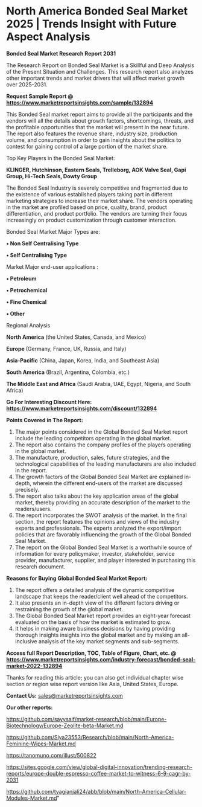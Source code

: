 # North America Bonded Seal Market 2025 | Trends Insight with Future Aspect Analysis

<strong>Bonded Seal Market Research Report 2031</strong>

The Research Report on Bonded Seal Market is a Skillful and Deep Analysis of the Present Situation and Challenges. This research report also analyzes other important trends and market drivers that will affect market growth over 2025-2031.

<strong>Request Sample Report @ <a href=https://www.marketreportsinsights.com/sample/132894>https://www.marketreportsinsights.com/sample/132894</a></strong>

This Bonded Seal market report aims to provide all the participants and the vendors will all the details about growth factors, shortcomings, threats, and the profitable opportunities that the market will present in the near future. The report also features the revenue share, industry size, production volume, and consumption in order to gain insights about the politics to contest for gaining control of a large portion of the market share.

Top Key Players in the Bonded Seal Market:

<strong>KLINGER, Hutchinson, Eastern Seals, Trelleborg, AOK Valve Seal, Gapi Group, Hi-Tech Seals, Dowty Group</strong>

The Bonded Seal Industry is severely competitive and fragmented due to the existence of various established players taking part in different marketing strategies to increase their market share. The vendors operating in the market are profiled based on price, quality, brand, product differentiation, and product portfolio. The vendors are turning their focus increasingly on product customization through customer interaction.

Bonded Seal Market Major Types are:

<strong>• Non Self Centralising Type

• Self Centralising Type</strong>

Market Major end-user applications :

<strong>• Petroleum

• Petrochemical

• Fine Chemical

• Other</strong>

Regional Analysis

</u><strong><b>North America</b></strong> (the United States, Canada, and Mexico)

<strong><b>Europe </b></strong>(Germany, France, UK, Russia, and Italy)

<strong><b>Asia-Pacific</b></strong> (China, Japan, Korea, India, and Southeast Asia)

<strong><b>South America</b></strong> (Brazil, Argentina, Colombia, etc.)

<strong><b>The Middle East and Africa</b></strong> (Saudi Arabia, UAE, Egypt, Nigeria, and South Africa)

<strong>Go For Interesting Discount Here: <a href=https://www.marketreportsinsights.com/discount/132894>https://www.marketreportsinsights.com/discount/132894</a></strong>

<strong>Points Covered in The Report:</strong>
<ol>
  <li>The major points considered in the Global Bonded Seal Market report include the leading competitors operating in the global market.</li>
  <li>The report also contains the company profiles of the players operating in the global market.</li>
  <li>The manufacture, production, sales, future strategies, and the technological capabilities of the leading manufacturers are also included in the report.</li>
  <li>The growth factors of the Global Bonded Seal Market are explained in-depth, wherein the different end-users of the market are discussed precisely.</li>
  <li>The report also talks about the key application areas of the global market, thereby providing an accurate description of the market to the readers/users.</li>
  <li>The report incorporates the SWOT analysis of the market. In the final section, the report features the opinions and views of the industry experts and professionals. The experts analyzed the export/import policies that are favorably influencing the growth of the Global Bonded Seal Market.</li>
  <li>The report on the Global Bonded Seal Market is a worthwhile source of information for every policymaker, investor, stakeholder, service provider, manufacturer, supplier, and player interested in purchasing this research document.</li>
</ol>
<strong>Reasons for Buying Global Bonded Seal Market Report:</strong>

<ol>
  <li>The report offers a detailed analysis of the dynamic competitive landscape that keeps the reader/client well ahead of the competitors.</li>
  <li>It also presents an in-depth view of the different factors driving or restraining the growth of the global market.</li>
  <li>The Global Bonded Seal Market report provides an eight-year forecast evaluated on the basis of how the market is estimated to grow.</li>
  <li>It helps in making aware business decisions by having providing thorough insights insights into the global market and by making an all-inclusive analysis of the key market segments and sub-segments.</li>
</ol>
<strong>Access full Report Description, TOC, Table of Figure, Chart, etc. @ <a href=https://www.marketreportsinsights.com/industry-forecast/bonded-seal-market-2022-132894>https://www.marketreportsinsights.com/industry-forecast/bonded-seal-market-2022-132894</a></strong>


Thanks for reading this article; you can also get individual chapter wise section or region wise report version like Asia, United States, Europe.

<strong>Contact Us:</strong>
sales@marketreportsinsights.com

<strong>Our other reports:</strong>

<a href=https://github.com/sayysaif/market-research/blob/main/Europe-Biotechnology/Europe-Zeolite-beta-Market.md>https://github.com/sayysaif/market-research/blob/main/Europe-Biotechnology/Europe-Zeolite-beta-Market.md</a>

<a href=https://github.com/Siya23553/Research/blob/main/North-America-Feminine-Wipes-Market.md>https://github.com/Siya23553/Research/blob/main/North-America-Feminine-Wipes-Market.md</a>

<a href=https://tanomuno.com/illust/500822>https://tanomuno.com/illust/500822</a>

<a href=https://sites.google.com/view/global-digital-innovation/trending-research-reports/europe-double-espresso-coffee-market-to-witness-6-9-cagr-by-2031>https://sites.google.com/view/global-digital-innovation/trending-research-reports/europe-double-espresso-coffee-market-to-witness-6-9-cagr-by-2031</a>

<a href=https://github.com/tyagianjali24/abb/blob/main/North-America-Cellular-Modules-Market.md>https://github.com/tyagianjali24/abb/blob/main/North-America-Cellular-Modules-Market.md</a>"
